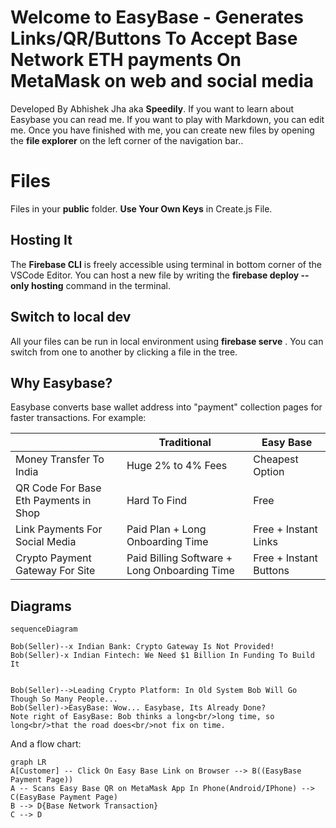 # Welcome to EasyBase - Generates Links/QR/Buttons To Accept Base Network ETH payments On MetaMask on web and social media

Developed By Abhishek Jha  aka **Speedily**. 
If you want to learn about Easybase you can read me. 
If you want to play with Markdown, you can edit me. Once you have finished with me, you can create new files by opening the **file explorer** on the left corner of the navigation bar..


# Files

Files in your **public** folder. **Use Your Own Keys** in Create.js File.

##  Hosting It 

The **Firebase CLI** is freely accessible using terminal in bottom corner of the VSCode Editor. 
You can host a new file by writing the **firebase deploy --only hosting** command in the terminal. 

## Switch to local dev

All your files can be run in local environment using **firebase serve** . You can switch from one to another by clicking a file in the tree.


## Why Easybase?

Easybase converts base wallet address into "payment" collection pages for faster transactions. For example:

|                |Traditional                    |Easy Base                        |
|----------------|-------------------------------|-----------------------------|
|Money Transfer To India| Huge 2% to 4% Fees          | Cheapest Option            |
|QR Code For Base Eth Payments in Shop      |Hard To Find   | Free          |
|Link Payments For Social Media        | Paid Plan + Long Onboarding Time| Free + Instant Links|
|Crypto Payment Gateway For Site        | Paid Billing Software + Long Onboarding Time| Free + Instant Buttons|





## Diagrams

```mermaid
sequenceDiagram

Bob(Seller)--x Indian Bank: Crypto Gateway Is Not Provided!
Bob(Seller)-x Indian Fintech: We Need $1 Billion In Funding To Build It


Bob(Seller)-->Leading Crypto Platform: In Old System Bob Will Go Though So Many People...
Bob(Seller)->EasyBase: Wow... Easybase, Its Already Done?
Note right of EasyBase: Bob thinks a long<br/>long time, so long<br/>that the road does<br/>not fix on time.
```

And  a flow chart:

```mermaid
graph LR
A[Customer] -- Click On Easy Base Link on Browser --> B((EasyBase Payment Page))
A -- Scans Easy Base QR on MetaMask App In Phone(Android/IPhone) --> C(EasyBase Payment Page)
B --> D{Base Network Transaction}
C --> D
```
